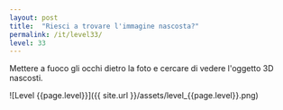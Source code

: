 ```yaml
---
layout: post
title:  "Riesci a trovare l'immagine nascosta?"
permalink: /it/level33/
level: 33
---
```

Mettere a fuoco gli occhi dietro la foto e cercare di vedere l'oggetto 3D nascosti.

![Level {{page.level}}]({{ site.url }}/assets/level_{{page.level}}.png)